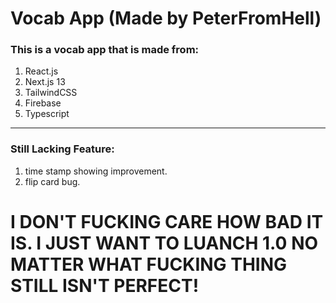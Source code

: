 # Vocab App (Made by PeterFromHell)
### This is a vocab app that is made from:
1. React.js
2. Next.js 13
3. TailwindCSS
4. Firebase
5. Typescript
-----
### Still Lacking Feature:
1. time stamp showing improvement.
2. flip card bug.

# I DON'T FUCKING CARE HOW BAD IT IS. I JUST WANT TO LUANCH 1.0 NO MATTER WHAT FUCKING THING STILL ISN'T PERFECT!